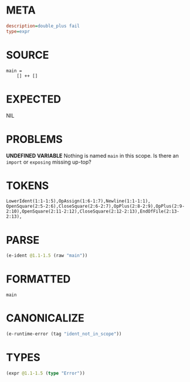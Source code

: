 # META
~~~ini
description=double_plus fail
type=expr
~~~
# SOURCE
~~~roc
main =
    [] ++ []
~~~
# EXPECTED
NIL
# PROBLEMS
**UNDEFINED VARIABLE**
Nothing is named `main` in this scope.
Is there an `import` or `exposing` missing up-top?

# TOKENS
~~~zig
LowerIdent(1:1-1:5),OpAssign(1:6-1:7),Newline(1:1-1:1),
OpenSquare(2:5-2:6),CloseSquare(2:6-2:7),OpPlus(2:8-2:9),OpPlus(2:9-2:10),OpenSquare(2:11-2:12),CloseSquare(2:12-2:13),EndOfFile(2:13-2:13),
~~~
# PARSE
~~~clojure
(e-ident @1.1-1.5 (raw "main"))
~~~
# FORMATTED
~~~roc
main
~~~
# CANONICALIZE
~~~clojure
(e-runtime-error (tag "ident_not_in_scope"))
~~~
# TYPES
~~~clojure
(expr @1.1-1.5 (type "Error"))
~~~
